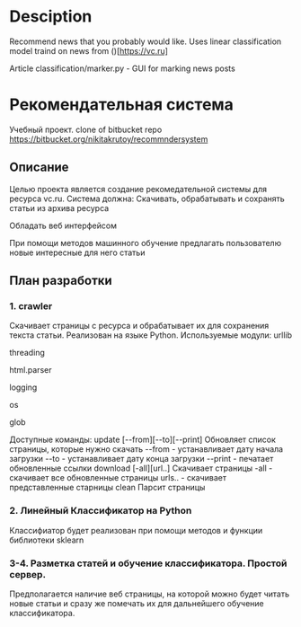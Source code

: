 # Desciption
Recommend news that you probably would like. Uses linear classification model traind on news from ()[https://vc.ru]

Article classification/marker.py - GUI for marking news posts





# Рекомендательная система
Учебный проект.
clone of bitbucket repo https://bitbucket.org/nikitakrutoy/recommndersystem


## Описание
Целью проекта является создание рекомедательной системы для ресурса vc.ru.
Система должна:
Скачивать, обрабатывать и сохранять статьи из архива ресурса

Обладать веб интерфейсом

При помощи методов машинного обучение предлагать пользователю новые интересные для него статьи

## План разработки
### 1. crawler
Скачивает страницы с ресурса и обрабатывает их для сохранения текста статьи. Реализован на языке Python.
Используемые модули:
urllib

threading

html.parser

logging

os

glob

Доступные команды:
update [--from][--to][--print] Обновляет список страницы, которые нужно скачать
--from - устанавливает дату начала загрузки
--to - устанавливает дату конца загрузки
--print - печатает обновленные ссылки
download [-all][url..] Скачивает страницы
-all - скачивает все обновленные страницы
urls.. - скачивает представленные старницы
clean Парсит страницы
### 2. Линейный Классификатор на Python
Классифиатор будет реализован при помощи методов и функции библиотеки sklearn
### 3-4. Разметка статей и обучение классификатора. Простой сервер.
Предполагается наличие веб страницы, на которой можно будет читать новые статьи и сразу же помечать их для дальнейшего обучение классификатора.
